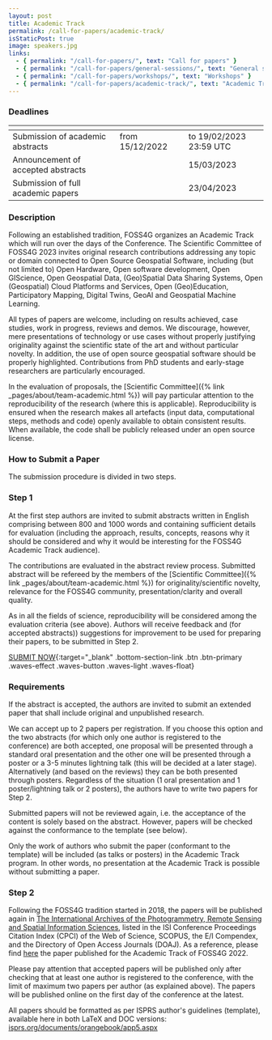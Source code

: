 ```yaml
---
layout: post
title: Academic Track
permalink: /call-for-papers/academic-track/
isStaticPost: true
image: speakers.jpg
links:
  - { permalink: "/call-for-papers/", text: "Call for papers" }
  - { permalink: "/call-for-papers/general-sessions/", text: "General sessions" }
  - { permalink: "/call-for-papers/workshops/", text: "Workshops" }
  - { permalink: "/call-for-papers/academic-track/", text: "Academic Track" }
---
```


### Deadlines

| <!-- -->                                  | <!-- -->               | <!-- -->                |
| ----------------------------------------- | ---------------------- | ----------------------- |
| Submission of academic abstracts &emsp;   | from 15/12/2022 &emsp; | to 19/02/2023 23:59 UTC |
| Announcement of accepted abstracts &emsp; |                        | 15/03/2023              |
| Submission of full academic papers &emsp; |                        | 23/04/2023              |

### Description

Following an established tradition, FOSS4G organizes an Academic Track which will run over the days of the Conference. The Scientific Committee of FOSS4G 2023 invites original research contributions addressing any topic or domain connected to Open Source Geospatial Software, including (but not limited to) Open Hardware, Open software development, Open GIScience, Open Geospatial Data, (Geo)Spatial Data Sharing Systems, Open (Geospatial) Cloud Platforms and Services, Open (Geo)Education, Participatory Mapping, Digital Twins, GeoAI and Geospatial Machine Learning.

All types of papers are welcome, including on results achieved, case studies, work in progress, reviews and demos. We discourage, however, mere presentations of technology or use cases without properly justifying originality against the scientific state of the art and without particular novelty. In addition, the use of open source geospatial software should be properly highlighted. Contributions from PhD students and early-stage researchers are particularly encouraged.

In the evaluation of proposals, the [Scientific Committee]({% link _pages/about/team-academic.html %}) will pay particular attention to the reproducibility of the research (where this is applicable). Reproducibility is ensured when the research makes all artefacts (input data, computational steps, methods and code) openly available to obtain consistent results. When available, the code shall be publicly released under an open source license.

### How to Submit a Paper

The submission procedure is divided in two steps.

### Step 1

At the first step authors are invited to submit abstracts written in English comprising between 800 and 1000 words and containing sufficient details for evaluation (including the approach, results, concepts, reasons why it should be considered and why it would be interesting for the FOSS4G Academic Track audience).

The contributions are evaluated in the abstract review process. Submitted abstract will be refereed by the members of the [Scientific Committee]({% link _pages/about/team-academic.html %}) for originality/scientific novelty, relevance for the FOSS4G community, presentation/clarity and overall quality.

As in all the fields of science, reproducibility will be considered among the evaluation criteria (see above). Authors will receive feedback and (for accepted abstracts)) suggestions for improvement to be used for preparing their papers, to be submitted in Step 2.

[SUBMIT NOW](https://talks.osgeo.org/foss4g-2023-academic-track/cfp){:target="_blank" .bottom-section-link .btn .btn-primary .waves-effect .waves-button .waves-light .waves-float}

### Requirements

If the abstract is accepted, the authors are invited to submit an extended paper that shall include original and unpublished research.

We can accept up to 2 papers per registration. If you choose this option and the two abstracts (for which only one author is registered to the conference) are both accepted, one proposal will be presented through a standard oral presentation and the other one will be presented through a poster or a 3-5 minutes lightning talk (this will be decided at a later stage). Alternatively (and based on the reviews) they can be both presented through posters. Regardless of the situation (1 oral presentation and 1 poster/lightning talk or 2 posters), the authors have to write two papers for Step 2.

Submitted papers will not be reviewed again, i.e. the acceptance of the content is solely based on the abstract. However, papers will be checked against the conformance to the template (see below).

Only the work of authors who submit the paper (conformant to the template) will be included (as talks or posters) in the Academic Track program. In other words, no presentation at the Academic Track is possible without submitting a paper.

### Step 2

Following the FOSS4G tradition started in 2018, the papers will be published again in [The International Archives of the Photogrammetry, Remote Sensing and Spatial Information Sciences](https://www.isprs.org/publications/archives.aspx), listed in the ISI Conference Proceedings Citation Index (CPCI) of the Web of Science, SCOPUS, the E/I Compendex, and the Directory of Open Access Journals (DOAJ). As a reference, please find [here](https://www.int-arch-photogramm-remote-sens-spatial-inf-sci.net/XLVIII-4-W1-2022/) the paper published for the Academic Track of FOSS4G 2022.

Please pay attention that accepted papers will be published only after checking that at least one author is registered to the conference, with the limit of maximum two papers per author (as explained above). The papers will be published online on the first day of the conference at the latest.

All papers should be formatted as per ISPRS author's guidelines (template), available here in both LaTeX and DOC versions: [isprs.org/documents/orangebook/app5.aspx](https://www.isprs.org/documents/orangebook/app5.aspx)
